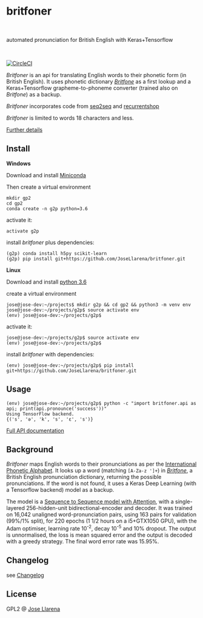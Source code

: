 
<h1>britfoner<br/></h1><br/>

<p>automated pronunciation for British English with Keras+Tensorflow</p><br/>

 
  [![CircleCI](https://circleci.com/gh/JoseLlarena/britfoner.svg?style=svg)](https://circleci.com/gh/JoseLlarena/britfoner)
 <br/>

_Britfoner_ is an api for translating English words to their phonetic form (in British English). It uses
phonetic dictionary [_Britfone_](https://github.com/JoseLlarena/Britfone) as a first lookup and a Keras+Tensorflow
grapheme-to-phoneme converter (trained also  on _Britfone_) as a backup.

_Britfoner_ incorporates code from [seq2seq](https://github.com/farizrahman4u/seq2seq) and [recurrentshop](https://github.com/farizrahman4u/recurrentshop)

_Britfoner_ is limited to words 18 characters and less.


[Further details](#more-background)

## Install


__Windows__

Download and install [Miniconda](https://conda.io/miniconda.html)

Then create a virtual environment

```shell
mkdir gp2
cd gp2
conda create -n g2p python=3.6
```

activate it:

```shell
activate g2p
```
install _britfoner_ plus dependencies:
 ```shell
(g2p) conda install h5py scikit-learn 
(g2p) pip install git+https://github.com/JoseLlarena/britfoner.git
```

__Linux__


Download and install [python 3.6](https://www.python.org/downloads/release/python-362/)

create a virtual environment

```shell
jose@jose-dev:~/projects$ mkdir g2p && cd gp2 && python3 -m venv env
jose@jose-dev:~/projects/g2p$ source activate env
(env) jose@jose-dev:~/projects/g2p$ 
```

activate it:

```shell
jose@jose-dev:~/projects/g2p$ source activate env
(env) jose@jose-dev:~/projects/g2p$ 
```
install _britfoner_ with dependencies:
 ```shell
(env) jose@jose-dev:~/projects/g2p$ pip install git+https://github.com/JoseLlarena/britfoner.git
```
## Usage


```shell
(env) jose@jose-dev:~/projects/g2p$ python -c "import britfoner.api as api; print(api.pronounce('success'))"
Using TensorFlow backend.
{('s', 'ə', 'k', 's', 'ɛ', 's')}
 ```
 
[Full API documentation](https://josellarena.github.io/britfoner/index.html)

## <a name="more-background"></a>Background

_Britfoner_ maps English words to their pronunciations as per the [International Phonetic Alphabet](https://en.wikipedia.org/wiki/International_Phonetic_Alphabet).
It looks up a word (matching `[A-Za-z ']+`) in [_Britfone_](https://github.com/JoseLlarena/Britfone), a British English
pronunciation dictionary, returning the possible pronunciations. If the word is not found, it uses a Keras Deep Learning
(with a Tensorflow backend) model as a backup.

The model is a [Sequence to Sequence model with Attention](http://arxiv.org/abs/1409.0473), with a single-layered 256-hidden-unit bidirectional-encoder and decoder.
It was trained on 16,042 unaligned word-pronunciation pairs, using 163 pairs for validation (99%/1% split), for 220 epochs (1 1/2 hours on a 
i5+GTX1050 GPU), with the Adam
optimiser, learning rate 10<sup>-2</sup>, decay 10<sup>-5</sup> and 10% dropout. The output is unnormalised, the loss is mean squared error and
the output is decoded with a greedy strategy. The final word error rate was 15.95%.  
 
 
## Changelog

see [Changelog](https://github.com/JoseLlarena/britfoner/blob/master/CHANGELOG.md)

## License

GPL2 @ [Jose Llarena](https://www.npmjs.com/~josellarena)